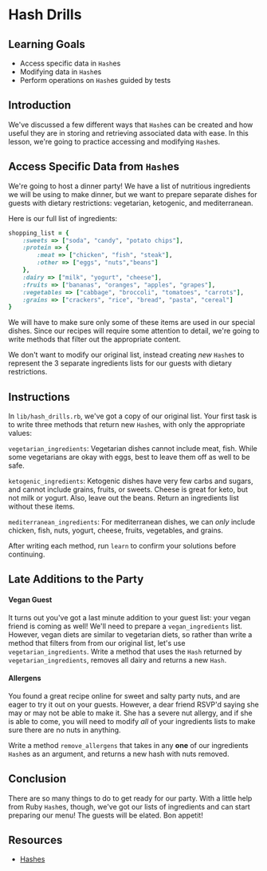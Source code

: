 # Hash Drills

## Learning Goals

- Access specific data in `Hash`es
- Modifying data in `Hash`es
- Perform operations on `Hash`es guided by tests

## Introduction

We've discussed a few different ways that `Hash`es can be created and how useful
they are in storing and retrieving associated data with ease. In this lesson,
we're going to practice accessing and modifying `Hash`es.

## Access Specific Data from `Hash`es

We're going to host a dinner party! We have a list of nutritious ingredients we
will be using to make dinner, but we want to prepare separate dishes for guests
with dietary restrictions: vegetarian, ketogenic, and mediterranean.

Here is our full list of ingredients:

```ruby
shopping_list = {
    :sweets => ["soda", "candy", "potato chips"],
    :protein => {
        :meat => ["chicken", "fish", "steak"],
        :other => ["eggs", "nuts","beans"]
    },
    :dairy => ["milk", "yogurt", "cheese"],
    :fruits => ["bananas", "oranges", "apples", "grapes"],
    :vegetables => ["cabbage", "broccoli", "tomatoes", "carrots"],
    :grains => ["crackers", "rice", "bread", "pasta", "cereal"]
}
```

We will have to make sure only some of these items are used in our special
dishes. Since our recipes will require some attention to detail, we're going to
write methods that filter out the appropriate content.

We don't want to modify our original list, instead creating _new_ `Hash`es to
represent the 3 separate ingredients lists for our guests with dietary
restrictions.

## Instructions

In `lib/hash_drills.rb`, we've got a copy of our original list. Your first task
is to write three methods that return new `Hash`es, with only the appropriate
values:

`vegetarian_ingredients`: Vegetarian dishes cannot include meat, fish. While
some vegetarians are okay with eggs, best to leave them off as well to be safe.

`ketogenic_ingredients`: Ketogenic dishes have very few carbs and sugars, and
cannot include grains, fruits, or sweets. Cheese is great for keto, but not
milk or yogurt. Also, leave out the beans. Return an ingredients list without
these items.

`mediterranean_ingredients`: For mediterranean dishes, we can _only_ include
chicken, fish, nuts, yogurt, cheese, fruits, vegetables, and grains.

After writing each method, run `learn` to confirm your solutions before
continuing.

## Late Additions to the Party

#### Vegan Guest

It turns out you've got a last minute addition to your guest list: your vegan
friend is coming as well! We'll need to prepare a `vegan_ingredients` list.
However, vegan diets are similar to vegetarian diets, so rather than write a
method that filters from from our original list, let's use
`vegetarian_ingredients`. Write a method that uses the `Hash` returned by
`vegetarian_ingredients`, removes all dairy and returns a new `Hash`.

#### Allergens

You found a great recipe online for sweet and salty party nuts, and are
eager to try it out on your guests. However, a dear friend RSVP'd saying she may
or may not be able to make it. She has a severe nut allergy, and if she
is able to come, you will need to modify _all_ of your ingredients lists to make
sure there are no nuts in anything.

Write a method `remove_allergens` that takes in any **one** of our ingredients
`Hash`es as an argument, and returns a new hash with nuts removed.

## Conclusion

There are so many things to do to get ready for our party. With a little help
from Ruby `Hash`es, though, we've got our lists of ingredients and can start
preparing our menu! The guests will be elated. Bon appetit!

## Resources

- [Hashes]

[hashes]: https://ruby-doc.org/core-2.5.1/Hash.html
